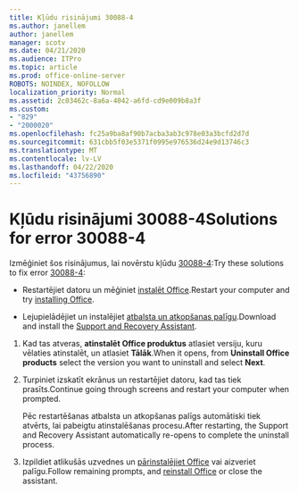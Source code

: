 ```yaml
---
title: Kļūdu risinājumi 30088-4
ms.author: janellem
author: janellem
manager: scotv
ms.date: 04/21/2020
ms.audience: ITPro
ms.topic: article
ms.prod: office-online-server
ROBOTS: NOINDEX, NOFOLLOW
localization_priority: Normal
ms.assetid: 2c03462c-8a6a-4042-a6fd-cd9e009b8a3f
ms.custom:
- "829"
- "2000020"
ms.openlocfilehash: fc25a9ba8af90b7acba3ab3c978e03a3bcfd2d7d
ms.sourcegitcommit: 631cbb5f03e5371f0995e976536d24e9d13746c3
ms.translationtype: MT
ms.contentlocale: lv-LV
ms.lasthandoff: 04/22/2020
ms.locfileid: "43756890"
---
```

# <a name="solutions-for-error-30088-4"></a><span data-ttu-id="be8d6-102">Kļūdu risinājumi 30088-4</span><span class="sxs-lookup"><span data-stu-id="be8d6-102">Solutions for error 30088-4</span></span>

<span data-ttu-id="be8d6-103">Izmēģiniet šos risinājumus, lai novērstu kļūdu [30088-4](https://support.office.com/article/d5df89a9-0507-4b4c-92f9-22f457e630aa?wt.mc_id=Alchemy_ClientDIA):</span><span class="sxs-lookup"><span data-stu-id="be8d6-103">Try these solutions to fix error [30088-4](https://support.office.com/article/d5df89a9-0507-4b4c-92f9-22f457e630aa?wt.mc_id=Alchemy_ClientDIA):</span></span>
  
- <span data-ttu-id="be8d6-104">Restartējiet datoru un mēģiniet [instalēt Office](https://portal.office.com/OLS/MySoftware.aspx).</span><span class="sxs-lookup"><span data-stu-id="be8d6-104">Restart your computer and try [installing Office](https://portal.office.com/OLS/MySoftware.aspx).</span></span>

- <span data-ttu-id="be8d6-105">Lejupielādējiet un instalējiet [atbalsta un atkopšanas palīgu](https://aka.ms/SARA-OfficeUninstall-Alchemy).</span><span class="sxs-lookup"><span data-stu-id="be8d6-105">Download and install the [Support and Recovery Assistant](https://aka.ms/SARA-OfficeUninstall-Alchemy).</span></span>

1. <span data-ttu-id="be8d6-106">Kad tas atveras, **atinstalēt Office produktus** atlasiet versiju, kuru vēlaties atinstalēt, un atlasiet **Tālāk**.</span><span class="sxs-lookup"><span data-stu-id="be8d6-106">When it opens, from **Uninstall Office products** select the version you want to uninstall and select **Next**.</span></span>

2. <span data-ttu-id="be8d6-107">Turpiniet izskatīt ekrānus un restartējiet datoru, kad tas tiek prasīts.</span><span class="sxs-lookup"><span data-stu-id="be8d6-107">Continue going through screens and restart your computer when prompted.</span></span>

    <span data-ttu-id="be8d6-108">Pēc restartēšanas atbalsta un atkopšanas palīgs automātiski tiek atvērts, lai pabeigtu atinstalēšanas procesu.</span><span class="sxs-lookup"><span data-stu-id="be8d6-108">After restarting, the Support and Recovery Assistant automatically re-opens to complete the uninstall process.</span></span>

3. <span data-ttu-id="be8d6-109">Izpildiet atlikušās uzvednes un [pārinstalējiet Office](https://portal.office.com/OLS/MySoftware.aspx) vai aizveriet palīgu.</span><span class="sxs-lookup"><span data-stu-id="be8d6-109">Follow remaining prompts, and [reinstall Office](https://portal.office.com/OLS/MySoftware.aspx) or close the assistant.</span></span>
